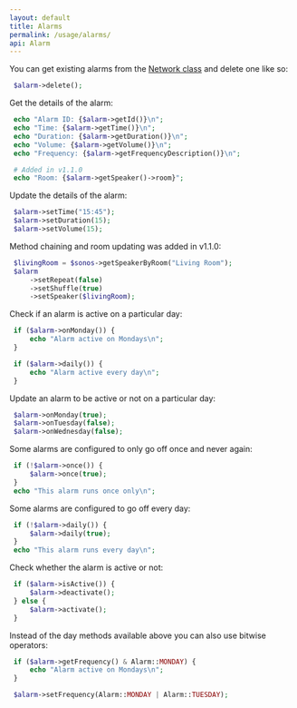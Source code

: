 ```yaml
---
layout: default
title: Alarms
permalink: /usage/alarms/
api: Alarm
---
```


You can get existing alarms from the [Network class](../getting-started/#alarms) and delete one like so:

~~~php
 $alarm->delete();
~~~


Get the details of the alarm:

~~~php
 echo "Alarm ID: {$alarm->getId()}\n";
 echo "Time: {$alarm->getTime()}\n";
 echo "Duration: {$alarm->getDuration()}\n";
 echo "Volume: {$alarm->getVolume()}\n";
 echo "Frequency: {$alarm->getFrequencyDescription()}\n";

 # Added in v1.1.0
 echo "Room: {$alarm->getSpeaker()->room}";
~~~


Update the details of the alarm:

~~~php
 $alarm->setTime("15:45");
 $alarm->setDuration(15);
 $alarm->setVolume(15);
~~~


Method chaining and room updating was added in v1.1.0:

~~~php
 $livingRoom = $sonos->getSpeakerByRoom("Living Room");
 $alarm
     ->setRepeat(false)
     ->setShuffle(true)
     ->setSpeaker($livingRoom);
~~~


Check if an alarm is active on a particular day:

~~~php
 if ($alarm->onMonday()) {
     echo "Alarm active on Mondays\n";
 }

 if ($alarm->daily()) {
     echo "Alarm active every day\n";
 }
~~~


Update an alarm to be active or not on a particular day:

~~~php
 $alarm->onMonday(true);
 $alarm->onTuesday(false);
 $alarm->onWednesday(false);
~~~


Some alarms are configured to only go off once and never again:

~~~php
 if (!$alarm->once()) {
     $alarm->once(true);
 }
 echo "This alarm runs once only\n";
~~~


Some alarms are configured to go off every day:

~~~php
 if (!$alarm->daily()) {
     $alarm->daily(true);
 }
 echo "This alarm runs every day\n";
~~~


Check whether the alarm is active or not:

~~~php
 if ($alarm->isActive()) {
     $alarm->deactivate();
 } else {
     $alarm->activate();
 }
~~~


Instead of the day methods available above you can also use bitwise operators:

~~~php
 if ($alarm->getFrequency() & Alarm::MONDAY) {
     echo "Alarm active on Mondays\n";
 }

 $alarm->setFrequency(Alarm::MONDAY | Alarm::TUESDAY);
~~~
